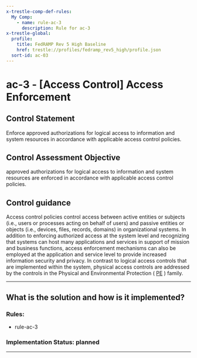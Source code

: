 ```yaml
---
x-trestle-comp-def-rules:
  My Comp:
    - name: rule-ac-3
      description: Rule for ac-3
x-trestle-global:
  profile:
    title: FedRAMP Rev 5 High Baseline
    href: trestle://profiles/fedramp_rev5_high/profile.json
  sort-id: ac-03
---
```


# ac-3 - \[Access Control\] Access Enforcement

## Control Statement

Enforce approved authorizations for logical access to information and system resources in accordance with applicable access control policies.

## Control Assessment Objective

approved authorizations for logical access to information and system resources are enforced in accordance with applicable access control policies.

## Control guidance

Access control policies control access between active entities or subjects (i.e., users or processes acting on behalf of users) and passive entities or objects (i.e., devices, files, records, domains) in organizational systems. In addition to enforcing authorized access at the system level and recognizing that systems can host many applications and services in support of mission and business functions, access enforcement mechanisms can also be employed at the application and service level to provide increased information security and privacy. In contrast to logical access controls that are implemented within the system, physical access controls are addressed by the controls in the Physical and Environmental Protection ( [PE](#pe) ) family.

______________________________________________________________________

## What is the solution and how is it implemented?

<!-- For implementation status enter one of: implemented, partial, planned, alternative, not-applicable -->

<!-- Note that the list of rules under ### Rules: is read-only and changes will not be captured after assembly to JSON -->

<!-- Add control implementation description here for control: ac-3 -->

### Rules:

  - rule-ac-3

### Implementation Status: planned

______________________________________________________________________
